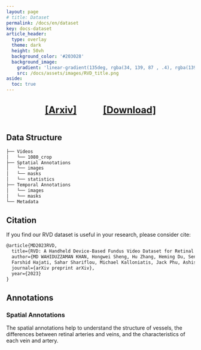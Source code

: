 ```yaml
---
layout: page
# title: Dataset
permalink: /docs/en/dataset
key: docs-dataset
article_header:
  type: overlay
  theme: dark
  height: 50vh
  background_color: '#203028'
  background_image:
    gradient: 'linear-gradient(135deg, rgba(34, 139, 87 , .4), rgba(139, 34, 139, .4))'
    src: /docs/assets/images/RVD_title.png
aside:
  toc: true
---
```

      


<br/> 
<div style="text-align:center;">
    <b><a style="font-size: 25px;" href="LINK_TO_ARXIV_PAPER">[Arxiv]</a></b>
    &nbsp;&nbsp;&nbsp;&nbsp;&nbsp;&nbsp;&nbsp;&nbsp;&nbsp;&nbsp;&nbsp;&nbsp;&nbsp;&nbsp;&nbsp;&nbsp;
    <b><a style="font-size: 25px;" href="https://drive.google.com/drive/folders/1rPbRKBS-28yu7AlMJksbrOQ6bGhNkqL1?usp=sharing">[Download]</a></b>
</div>
<div>&nbsp;</div>


<!-- ## Download

<button style="font-size:20px">Retinal Vessel Dataset [<i class="fa fa-download"></i>](https://drive.google.com/drive/folders/1rPbRKBS-28yu7AlMJksbrOQ6bGhNkqL1?usp=sharing)</button> -->

<!-- <i style="font-size:24px" class="fa">&#xf019;</i> [Download Dataset](https://drive.google.com/drive/folders/1rPbRKBS-28yu7AlMJksbrOQ6bGhNkqL1?usp=sharing) -->

## Data Structure
```bash
├── Videos
│   └── 1080_crop
├── Sptatial Annotations
│   └── images
│   └── masks
│   └── statistics
├── Temporal Annotations
│   └── images
│   └── masks
└── Metadata
```

## Citation
If you find our RVD dataset is useful in your research, please consider cite:


```latex
@article{MD2023RVD,
  title={RVD: A Handheld Device-Based Fundus Video Dataset for Retinal Vessel Segmentation},
  author={MD WAHIDUZZAMAN KHAN, Hongwei Sheng, Hu Zhang, Heming Du, Sen Wang, Minas Theodore Coroneo, 
  Farshid Hajati, Sahar Shariflou, Michael Kalloniatis, Jack Phu, Ashish Agar, Zi Huang, Mojtaba Golzan, Xin Yu},
  journal={arXiv preprint arXiv},
  year={2023}
}
```

<!-- ## Dataset Collection


The dataset was collected in compliance with the guidelines of the Tenets of Helsinki and with written consent from all participants. Data collection involved the use of hand-held fundus imaging devices made by attaching smartphones to fundus camera lenses. These devices were operated by clinicians to capture fundus videos from patients during their routine medical examinations. -->




<!-- ## What we provide


&nbsp; - 415 participants (264 males and 151 females, age range: 50-75 years).

&nbsp; - 635 RGB videos with a frame rate of 25 frames per second.

&nbsp; - Duration varies between 2 to 30 seconds.

&nbsp; - Videos were collected over five years using different smartphones.

&nbsp; - Spatial and temporal annotations annotated by trained experts. -->


## Annotations
### Spatial Annotations


The spatial annotations help to understand the structure of vessels, the differences between retinal arteries and veins, and the characteristics of each vein and artery.


<head>
    <style>
        .container {
            display: flex;
            justify-content: space-between; Creates space around items
        }

        .image-with-caption {
            width: 70%;
            margin: auto;
        }

        .image-with-caption img {
            width: 100%;
            height: auto;
        }

        .image-with-caption figcaption {
            text-align: center;
        }
    </style>
</head>
<figure class="image-with-caption">
    <img src="../assets/images/spatial_annotation.gif">
    <!-- <figcaption>Spatial Annotation</figcaption> -->
</figure>


<!-- <div>{%- include extensions/youtube.html id='fMUa1jN0GUY' -%}</div> -->

**Binary vessel masks:** Binary vessel masks describe the main structures of retinal vessels. They are frequently used in retinal vessel segmentation. They do not distinguish between arteries and veins.

**General vein-artery masks:** This type of annotation helps to distinguish between retinal arteries and veins, which is essential as many diseases have different effects on arterial and venous structures.

**Fine-grained vein-artery masks:** We further divide each artery or vein into four segments based on its width, resulting in the final eight-class masks. These masks precisely reflect the granularities of retinal vessels and are highly demanded when detecting ocular diseases.

<!-- The vessel diameters were automatically measured and segments were categorized into different levels (0 to 3) based on ratios to the largest diameter. Clinicians validated the quality of these fine-grained segmentation masks. -->



### Temporal Annotations
Spontaneous retinal Venous Pulsations (SVPs) play a crucial role as a biomarker in retina assessments. This type of annotations helps to study SVPs.

<head>
    <style>
        .container {
        display: flex;
            /* justify-content: space-between; */
            justify-content: center;
        }

        .video-container {
            width: 32%;
            flex-shrink: 0; /* Prevents the images from shrinking */
            text-align: center;
            margin: 0 10px; /* Adds 10px of space on the left and right of each image */
        }

        .video-container video {
            width: 100%;
            height: auto;
        }

        .caption {
            margin-top: 10px;
        }
    </style>
</head>
<div class="container">
  <div class="video-container">
    <div>{%- include extensions/youtube.html id='zrrk7tHIhAU' -%}</div>
    <!-- <img src="../assets/images/svp_presence_low_res.gif" width="100%"> -->
    <p class="caption">SVP Classification</p>
  </div>
  <div class="video-container">
    <div>{%- include extensions/youtube.html id='-DGihnkzzXg' -%}</div>
    <!-- <img src="../assets/images/temporal_annotation_low_res.gif" width="100%"> -->
    <p class="caption">Temporal Localization</p>
  </div>
  <div class="video-container">
    <div>{%- include extensions/youtube.html id='yYtIow7Pq-M' -%}</div>
    <!-- <img src="../assets/images/peak_and_trough_low_res.gif" width="100%"> -->
    <p class="caption">Peak and Trough</p>
  </div>
</div>



**Existence of SVPs:** We provide the annotations to indicate the presence or absence of SVPs in each video, resulting in 335 “SVP-present” videos and 300 “SVP-absent” videos. 

**Temporal duration of SVPs:** We further provide temporal emergence annotations of SVP by indicating the starting and ending frames of retinal vessel fluctuation. The detailed duration of SVP serves two purposes: it acts as a valuable signal to improve the performance of SVP detection tasks and sets a new task for SVP temporal localization.

**“Peak” and “Trough” annotations of SVPs:** For each ''SVP-present'' video, masks for frames with the maximal dilation (''peak'') or maximal contraction (''trough'') are provided.



## Tools
<button style="font-size:20px">[<i class="fa fa-download"></i>](https://drive.google.com/drive/folders/1rPbRKBS-28yu7AlMJksbrOQ6bGhNkqL1?usp=sharing)</button> : We provide some codes for data preprocessing, which can be used to generate the split files. 


 <button style="font-size:20px">[<i class="fa fa-download"></i>](https://drive.google.com/drive/folders/1rPbRKBS-28yu7AlMJksbrOQ6bGhNkqL1?usp=sharing)</button> : We also provide the codes to obtain the benchmark results.

## Ethics

<!-- All protocols for data collection adhered to the Tenets of Helsinki. Written informed consent was obtained from all participants. -->

RVD dataset is collected in accordance with the guidelines of the Tenets of Helsinki. Written consent was obtained from all participants prior to any data collection, and all examination protocols adhered to the tenets of the Declaration of Helsinki.


<!-- ## Data Split

The dataset is partitioned considering patient-wise splits to reduce inter-set similarity. 517 videos are used for training and validation, and 118 videos are used for testing. The data split is performed based on patient IDs to ensure videos from the same patient are in the same subset. -->




<!-- [Code A]():
[Code B]():  -->
<!-- ## Acknowledgements

We thank the participating clinicians and patients for their invaluable contribution to this study. -->


<!-- ## Annotations -->


<!-- 
## Dataset Format






## Download -->